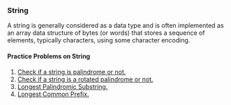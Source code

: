 ### String

A string is generally considered as a data type and is often implemented as an array data structure of bytes (or words) that stores a sequence of elements, typically characters, using some character encoding.

#### Practice Problems on String

1. [Check if a string is palindrome or not.](./Check_if_a_string_is_palindrome_or_not.py)
2. [Check if a string is a rotated palindrome or not.](./Check_if_a_string_is_a_rotated_palindrome_or_not.py)
3. [Longest Palindromic Substring.](./Longest%20Palindrome.js)
4. [Longest Common Prefix.](./Longest_common_prefix.js)
